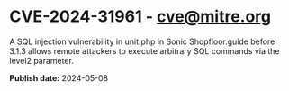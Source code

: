 # CVE-2024-31961 - cve@mitre.org

A SQL injection vulnerability in unit.php in Sonic Shopfloor.guide before 3.1.3 allows remote attackers to execute arbitrary SQL commands via the level2 parameter.

**Publish date:** 2024-05-08
